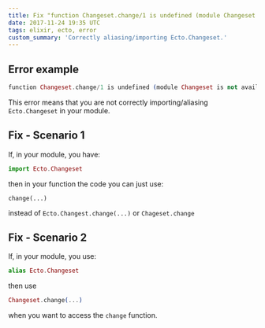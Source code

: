 ```yaml
---
title: Fix "function Changeset.change/1 is undefined (module Changeset is not available)"
date: 2017-11-24 19:35 UTC
tags: elixir, ecto, error
custom_summary: 'Correctly aliasing/importing Ecto.Changeset.'
---
```


## Error example

```elixir
function Changeset.change/1 is undefined (module Changeset is not available)
```

This error means that you are not correctly importing/aliasing `Ecto.Changeset` in your module.

## Fix - Scenario 1
If, in your module, you have:

```elixir
import Ecto.Changeset
```

then in your function the code you can just use:

```
change(...)
```

instead of `Ecto.Changest.change(...)` or `Chageset.change`

## Fix - Scenario 2
If, in your module, you use:

```elixir
alias Ecto.Changeset
```

then use

```elixir
Changeset.change(...)
```

when you want to access the `change` function.
